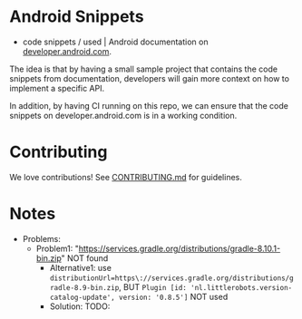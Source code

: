 # Android Snippets
* code snippets / used | Android documentation on [developer.android.com](https://developer.android.com/guide).

The idea is that by having a small sample project that contains the code snippets from documentation, developers will gain more context on how to implement a specific API.

In addition, by having CI running on this repo, we can ensure that the code snippets on developer.android.com is in a working condition.

# Contributing
We love contributions! See [CONTRIBUTING.md](./CONTRIBUTING.md) for guidelines.

# Notes
* Problems:
  * Problem1: "https://services.gradle.org/distributions/gradle-8.10.1-bin.zip" NOT found
    * Alternative1: use `distributionUrl=https\://services.gradle.org/distributions/gradle-8.9-bin.zip`, BUT `Plugin [id: 'nl.littlerobots.version-catalog-update', version: '0.8.5']` NOT used
    * Solution: TODO:
